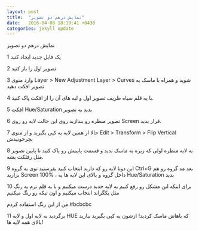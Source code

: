 ```yaml
---
layout: post
title:  "نمایش درهم دو تصویر"
date:   2016-04-08 18:19:41 +0430
categories: jekyll update
---
```


نمایش درهم دو تصویر

1 یک فایل جدید ایجاد کنید

2 تصویر اول را باز کنید

3 وارد منوی Layer > New Adjustment Layer > Curves شوید و همراه با ماسک به تصویر افکت دهید

4 با یه قلم سیاه ظریف تصویر اول و لبه های آن را از افکت پاک کنید. 

5 افکت Hue/Saturation بدید به تصویر 

6 تصویر منظره رو بندازید روی این  حالت لایه رو روی Screen قرار بدید. 

7  حالا از همین لایه یه کپی بگیرید و از منوی Edit > Transform > Flip Vertical بچرخونیدش 

8  به لایه منظره اولی که زیره یه ماسک بدید و قسمت پایینش رو پاک کنید تا پایین تصویر مثل رفلکت بشه. 

9 این دوتا لایه رو که دارید انتخاب کنید بفرستید توی یه گروه Ctrl+G بعد مد گروه رو هم بزارید Screen 100% ، داخل گروه و بالای این لایه ها یه Hue/Saturation بدید 

10  برای اینکه این مشکل رو رفع کنیم یه لایه جدید درست میکنیم و با یه قلم نرم یه رنگ مثل بکگراند انتخاب میکنیم و اون تیکه رو رنگ میکنیم

من از این رنگ استفاده کردم.#bcbcbc 

11  برگردید به لایه اول و لایه HUE که باهاش ماسک کردید! ازشون یه کپی بگیرید بیارید بالای همه لایه ها! 